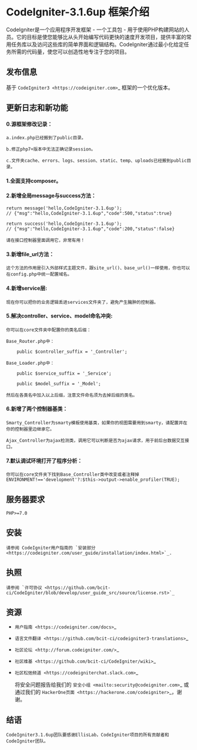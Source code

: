 CodeIgniter-3.1.6up 框架介绍
===========================

CodeIgniter是一个应用程序开发框架 - 一个工具包 - 用于使用PHP构建网站的人员。它的目标是使您能够比从头开始编写代码更快的速度开发项目，提供丰富的常用任务库以及访问这些库的简单界面和逻辑结构。CodeIgniter通过最小化给定任务所需的代码量，使您可以创造性地专注于您的项目。

## 发布信息

基于 `CodeIgniter3 <https://codeigniter.com>`_ 框架的一个优化版本。

## 更新日志和新功能

#### 0.源框架修改记录：
	a.index.php已经搬到了public目录。

	b.修正php7+版本中无法正确记录session。

	c.文件夹cache、errors、logs、session、static、temp、uploads已经搬到public目录。


#### 1.全面支持composer。

####  2.新增全局message与success方法：

	return message('hello,CodeIgniter-3.1.6up');
	// {"msg":"hello,CodeIgniter-3.1.6up","code":500,"status":true}

	return success('hello,CodeIgniter-3.1.6up');
	// {"msg":"hello,CodeIgniter-3.1.6up","code":200,"status":false}
	
	请在接口控制器里面调用它，非常有用！

#### 3.新增file_url方法：

	这个方法的作用是引入外部样式主题文件，跟site_url()、base_url()一样使用，你也可以在config.php中统一配置域名。


#### 4.新增service层:

	现在你可以把你的业务逻辑丢进services文件夹了，避免产生臃肿的控制器。


#### 5.解决controller、service、model命名冲突:

	你可以在core文件夹中配置你的类名后缀：

	Base_Router.php中：

    	public $controller_suffix = '_Controller';

	Base_Loader.php中：

    	public $service_suffix = '_Service';

    	public $model_suffix = '_Model';

	然后在各类名中加入以上后缀，注意文件命名须为去掉后缀的类名。


#### 6.新增了两个控制器基类：

	Smarty_Controller为smarty模板使用基类，如果你的视图需要用到smarty，请配置并在你的控制器里边继承它。

	Ajax_Controller为ajax检测类，调用它可以判断是否为ajax请求，用于前后台数据交互接口。


#### 7.默认调试环境打开了程序分析：

	你可以在core文件夹下找到Base_Controller类中改变或者注释掉 ENVIRONMENT!=='development'?:$this->output->enable_profiler(TRUE);


## 服务器要求

	PHP>=7.0

## 安装

	请参阅 CodeIgniter用户指南的 `安装部分 <https://codeigniter.com/user_guide/installation/index.html>`_.

## 执照

	请参阅 `许可协议 <https://github.com/bcit-ci/CodeIgniter/blob/develop/user_guide_src/source/license.rst>`_

## 资源

-  `用户指南 <https://codeigniter.com/docs>`_
-  `语言文件翻译 <https://github.com/bcit-ci/codeigniter3-translations>`_
-  `社区论坛 <http://forum.codeigniter.com/>`_
-  `社区维基 <https://github.com/bcit-ci/CodeIgniter/wiki>`_
-  `社区松弛频道 <https://codeigniterchat.slack.com>`_

	将安全问题报告给我们的 `安全小组 <mailto:security@codeigniter.com>`_ 或通过我们的 `HackerOne页面 <https://hackerone.com/codeigniter>`_，谢谢。

## 结语

	CodeIgniter3.1.6up团队要感谢EllisLab，CodeIgniter项目的所有贡献者和CodeIgniter团队。
